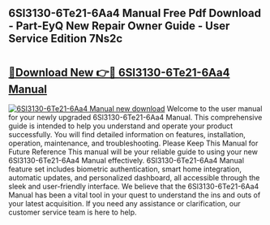 ## 6Sl3130-6Te21-6Aa4 Manual Free Pdf Download - Part-EyQ New Repair Owner Guide - User Service Edition 7Ns2c

# <h2><a href="http://bc11557.oget.top/?id=6Sl3130-6Te21-6Aa4+Manual">🔗Download New 👉🔴 6Sl3130-6Te21-6Aa4 Manual</a></h2>

[![6Sl3130-6Te21-6Aa4 Manual new download](https://i.imgur.com/5g1atiW.png)](http://bc11557.oget.top/?id=6Sl3130-6Te21-6Aa4+Manual)
Welcome to the user manual for your newly upgraded 6Sl3130-6Te21-6Aa4 Manual. This comprehensive guide is intended to help you understand and operate your product successfully. You will find detailed information on features, installation, operation, maintenance, and troubleshooting. Please Keep This Manual for Future Reference This manual will be your reliable guide to using your new 6Sl3130-6Te21-6Aa4 Manual effectively. 6Sl3130-6Te21-6Aa4 Manual feature set includes biometric authentication, smart home integration, automatic updates, and personalized dashboard, all accessible through the sleek and user-friendly interface. We believe that the 6Sl3130-6Te21-6Aa4 Manual has been a vital tool in your quest to understand the ins and outs of your latest acquisition. If you need any assistance or clarification, our customer service team is here to help.
